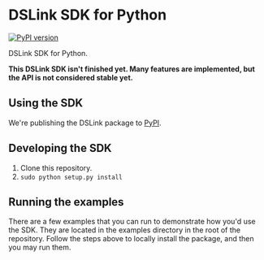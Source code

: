 # DSLink SDK for Python
[![PyPI version](https://badge.fury.io/py/dslink.svg)](https://badge.fury.io/py/dslink)

DSLink SDK for Python.

**This DSLink SDK isn't finished yet. Many features are implemented, but the API is not considered stable yet.**

## Using the SDK
We're publishing the DSLink package to [PyPI](https://pypi.python.org/pypi/dslink).

## Developing the SDK

1. Clone this repository.
2. ```sudo python setup.py install```

## Running the examples

There are a few examples that you can run to demonstrate how you'd use the SDK. They are located in the examples directory in the root of the repository.
Follow the steps above to locally install the package, and then you may run them.
